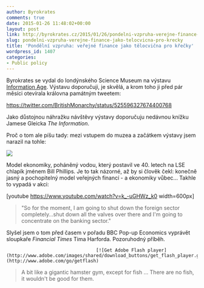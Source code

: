 ```yaml
---
author: Byrokrates
comments: true
date: 2015-01-26 11:48:02+00:00
layout: post
link: http://byrokrates.cz/2015/01/26/pondelni-vzpruha-verejne-finance-jako-telocvicna-pro-krecky/
slug: pondelni-vzpruha-verejne-finance-jako-telocvicna-pro-krecky
title: 'Pondělní vzpruha: veřejné finance jako tělocvična pro křečky'
wordpress_id: 1407
categories:
- Public policy
---
```


Byrokrates se vydal do londýnského Science Museum na výstavu [Information Age](http://www.sciencemuseum.org.uk/visitmuseum/Plan_your_visit/exhibitions/information_age.aspx). Výstavu doporučuji, je skvělá, a krom toho ji před pár měsíci otevírala královna památným tweetem:

https://twitter.com/BritishMonarchy/status/525596327674400768

Jako důstojnou náhražku návštěvy výstavy doporučuju nedávnou knížku Jamese Gleicka _The Information_.

Proč o tom ale píšu tady: mezi vstupem do muzea a začátkem výstavy jsem narazil na tohle:

<!-- more -->

![](/wp-content/uploads/2015/01/IMAG0647_600wide.jpg)

Model ekonomiky, poháněný vodou, který postavil ve 40. letech na LSE chlapík jménem Bill Phillips. Je to tak názorné, až by si člověk čekl: konečně jasný a pochopitelný model veřejných financí - a ekonomiky vůbec... Takhle to vypadá v akci:

[youtube https://www.youtube.com/watch?v=k_-uGHWz_k0 width=600px]



<blockquote>
  "So for the moment, I am going to shut down the foreign sector completely…shut down all the valves over there and I'm going to concentrate on the banking sector."
</blockquote>



Slyšel jsem o tom před časem v pořadu BBC Pop-up Economics vyprávět sloupkaře _Financial Times_ Tima Harforda. Pozoruhodný příběh.

                                     [![Get Adobe Flash player](http://www.adobe.com/images/shared/download_buttons/get_flash_player.gif)](http://www.adobe.com/go/getflash)



<blockquote>
  A bit like a gigantic hamster gym, except for fish … There are no fish, it wouldn't be good for them.
</blockquote>
